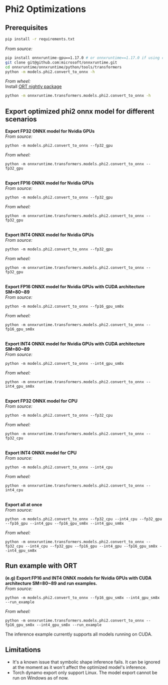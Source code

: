# Phi2 Optimizations
## Prerequisites
```bash
pip install -r requirements.txt
```
_From source:_
```bash
pip install onnxruntime-gpu==1.17.0 # or onnxruntime==1.17.0 if using cpu
git clone git@github.com:microsoft/onnxruntime.git
cd onnxruntime/onnxruntime/python/tools/transformers
python -m models.phi2.convert_to_onnx -h
```
_From wheel:_ \
Install [ORT nightly package]([https://onnxruntime.ai/docs/install/](https://onnxruntime.ai/docs/install/#inference-install-table-for-all-languages))
```bash
python -m onnxruntime.transformers.models.phi2.convert_to_onnx -h
```

## Export optimized phi2 onnx model for different scenarios
**Export FP32 ONNX model for Nvidia GPUs** \
_From source:_
```
python -m models.phi2.convert_to_onnx --fp32_gpu
```
_From wheel:_
```
python -m onnxruntime.transformers.models.phi2.convert_to_onnx --fp32_gpu
```
\
**Export FP16 ONNX model for Nvidia GPUs** \
_From source:_
```
python -m models.phi2.convert_to_onnx --fp32_gpu
```
_From wheel:_
```
python -m onnxruntime.transformers.models.phi2.convert_to_onnx --fp32_gpu
```
\
**Export INT4 ONNX model for Nvidia GPUs** \
_From source:_
```
python -m models.phi2.convert_to_onnx --fp32_gpu
```
_From wheel:_
```
python -m onnxruntime.transformers.models.phi2.convert_to_onnx --fp32_gpu
```
\
**Export FP16 ONNX model for Nvidia GPUs with CUDA architecture SM=80~89** \
_From source:_
```
python -m models.phi2.convert_to_onnx --fp16_gpu_sm8x
```
_From wheel:_
```
python -m onnxruntime.transformers.models.phi2.convert_to_onnx --fp16_gpu_sm8x
```
\
**Export INT4 ONNX model for Nvidia GPUs with CUDA architecture SM=80~89** \
_From source:_
```
python -m models.phi2.convert_to_onnx --int4_gpu_sm8x
```
_From wheel:_
```
python -m onnxruntime.transformers.models.phi2.convert_to_onnx --int4_gpu_sm8x
```
\
**Export FP32 ONNX model for CPU** \
_From source:_
```
python -m models.phi2.convert_to_onnx --fp32_cpu
```
_From wheel:_
```
python -m onnxruntime.transformers.models.phi2.convert_to_onnx --fp32_cpu
```
\
**Export INT4 ONNX model for CPU** \
_From source:_
```
python -m models.phi2.convert_to_onnx --int4_cpu
```
_From wheel:_
```
python -m onnxruntime.transformers.models.phi2.convert_to_onnx --int4_cpu
```
\
**Export all at once** \
_From source:_
```
python -m models.phi2.convert_to_onnx --fp32_cpu --int4_cpu --fp32_gpu --fp16_gpu --int4_gpu --fp16_gpu_sm8x --int4_gpu_sm8x
```
_From wheel:_
```
python -m onnxruntime.transformers.models.phi2.convert_to_onnx --fp32_cpu --int4_cpu --fp32_gpu --fp16_gpu --int4_gpu --fp16_gpu_sm8x --int4_gpu_sm8x
```
## Run example with ORT
**(e.g) Export FP16 and INT4 ONNX models for Nvidia GPUs with CUDA architecture SM=80~89 and run examples.** \
_From source:_
```
python -m models.phi2.convert_to_onnx --fp16_gpu_sm8x --int4_gpu_sm8x --run_example
```
_From wheel:_
```
python -m onnxruntime.transformers.models.phi2.convert_to_onnx --fp16_gpu_sm8x --int4_gpu_sm8x --run_example
```
The inference example currently supports all models running on CUDA.

## Limitations
- It's a known issue that symbolic shape inference fails. It can be ignored at the moment as it won't affect the optimized model's inference.
- Torch dynamo export only support Linux. The model export cannot be run on Windows as of now.
